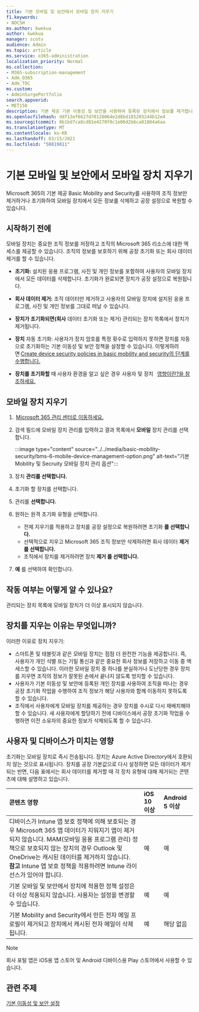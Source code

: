 ```yaml
---
title: 기본 모바일 및 보안에서 모바일 장치 지우기
f1.keywords:
- NOCSH
ms.author: kwekua
author: kwekua
manager: scotv
audience: Admin
ms.topic: article
ms.service: o365-administration
localization_priority: Normal
ms.collection:
- M365-subscription-management
- Adm_O365
- Adm_TOC
ms.custom:
- AdminSurgePortfolio
search.appverid:
- MET150
description: 기본 제공 기본 이동성 및 보안을 사용하여 등록된 장치에서 정보를 제거합니다.
ms.openlocfilehash: ddf13ef6627d70128064e2d8bd185203244b12e4
ms.sourcegitcommit: 8b1bd7ca8cd81e4270f0c1e06d2b6ca81804a6aa
ms.translationtype: MT
ms.contentlocale: ko-KR
ms.lasthandoff: 03/15/2021
ms.locfileid: "50819811"
---
```

# <a name="wipe-a-mobile-device-in-basic-mobility-and-security"></a>기본 모바일 및 보안에서 모바일 장치 지우기

Microsoft 365의 기본 제공 Basic Mobility and Security를 사용하여 조직 정보만 제거하거나 초기화하여 모바일 장치에서 모든 정보를 삭제하고 공장 설정으로 복원할 수 있습니다.

## <a name="before-you-begin"></a>시작하기 전에

모바일 장치는 중요한 조직 정보를 저장하고 조직의 Microsoft 365 리소스에 대한 액세스를 제공할 수 있습니다. 조직의 정보를 보호하기 위해 공장 초기화 또는 회사 데이터 제거를 할 수 있습니다.

- **초기화:** 설치된 응용 프로그램, 사진 및 개인 정보를 포함하여 사용자의 모바일 장치에서 모든 데이터를 삭제합니다. 초기화가 완료되면 장치가 공장 설정으로 복원됩니다.

- **회사 데이터 제거:** 조직 데이터만 제거하고 사용자의 모바일 장치에 설치된 응용 프로그램, 사진 및 개인 정보를 그대로 떠날 수 있습니다.

- **장치가 초기화되면(회사** 데이터 초기화 또는 제거) 관리되는 장치 목록에서 장치가 제거됩니다.
    
- **장치** 자동 초기화: 사용자가 장치 암호를 특정 횟수로 입력하지 못하면 장치를 자동으로 초기화하는 기본 이동성 및 보안 정책을 설정할 수 있습니다. 이렇게하려면 [Create device security policies in basic mobility and security의 단계를 수행합니다.](create-device-security-policies.md)
    
- **장치를 초기화할** 때 사용자 환경을 알고 싶은 경우 사용자 및 장치   [영향이란?을 참조하세요.](#whats-the-user-and-device-impact)

## <a name="wipe-a-mobile-device"></a>모바일 장치 지우기

1.  [Microsoft 365 관리 센터로 이동하세요.](https://support.microsoft.com/office/758befc4-0888-4009-9f14-0d147402fd23)

2. 검색 필드에 모바일 장치 관리를 입력하고 결과 목록에서 **모바일** 장치 관리를 선택합니다.

    :::image type="content" source="../../media/basic-mobility-security/bms-6-mobile-device-management-option.png" alt-text="기본 Mobility 및 Secruity 모바일 장치 관리 옵션":::

3. 장치 **관리를 선택합니다.**

4. 초기화 할 장치를 선택합니다.

5. 관리를 **선택합니다.**

6. 원하는 원격 초기화 유형을 선택합니다.

    - 전체 지우기를 적용하고 장치를 공장 설정으로 복원하려면 초기화 **를 선택합니다.**
    - 선택적으로 지우고 Microsoft 365 조직 정보만 삭제하려면 회사 데이터 **제거를 선택합니다.**
    - 조직에서 장치를 제거하려면 장치 **제거 를 선택합니다.**

7. **예** 를 선택하여 확인합니다.

## <a name="how-do-i-know-it-worked"></a>작동 여부는 어떻게 알 수 있나요?

관리되는 장치 목록에 모바일 장치가 더 이상 표시되지 않습니다.

## <a name="why-would-you-want-to-wipe-a-device"></a>장치를 지우는 이유는 무엇입니까?

이러한 이유로 장치 지우기:

- 스마트폰 및 태블릿과 같은 모바일 장치는 점점 더 완전한 기능을 제공합니다. 즉, 사용자가 개인 식별 또는 기밀 통신과 같은 중요한 회사 정보를 저장하고 이동 중 액세스할 수 있습니다. 이러한 모바일 장치 중 하나를 분실하거나 도난당한 경우 장치를 지우면 조직의 정보가 잘못된 손에서 끝나지 않도록 방지할 수 있습니다.
- 사용자가 기본 이동성 및 보안에 등록된 개인 장치를 사용하여 조직을 떠나는 경우 공장 초기화 작업을 수행하여 조직 정보가 해당 사용자와 함께 이동하지 못하도록 할 수 있습니다.
- 조직에서 사용자에게 모바일 장치를 제공하는 경우 장치를 수시로 다시 재배치해야 할 수 있습니다. 새 사용자에게 할당하기 전에 디바이스에서 공장 초기화 작업을 수행하면 이전 소유자의 중요한 정보가 삭제되도록 할 수 있습니다.

## <a name="whats-the-user-and-device-impact"></a>사용자 및 디바이스가 미치는 영향

초기화는 모바일 장치로 즉시 전송됩니다. 장치는 Azure Active Directory에서 호환되지 않는 것으로 표시됩니다. 장치를 공장 기본값으로 다시 설정하면 모든 데이터가 제거되는 반면, 다음 표에서는 회사 데이터를 제거할 때 각 장치 유형에 대해 제거되는 콘텐츠에 대해 설명하고 있습니다.

|**콘텐츠 영향**|**iOS 10 이상**|**Android 5 이상**|
|:-----|:-----|:-----|
|디바이스가 Intune 앱 보호 정책에 의해 보호되는 경우 Microsoft 365 앱 데이터가 지워지기 앱이 제거되지 않습니다. MAM(모바일 응용 프로그램 관리) 정책으로 보호되지 않는 장치의 경우 Outlook 및 OneDrive는 캐시된 데이터를 제거하지 않습니다.<br/>**참고** Intune 앱 보호 정책을 적용하려면 Intune 라이선스가 있어야 합니다.|예|예|
|기본 모바일 및 보안에서 장치에 적용한 정책 설정은 더 이상 적용되지 않습니다. 사용자는 설정을 변경할 수 있습니다.|예|예|
|기본 Mobility and Security에서 만든 전자 메일 프로필이 제거되고 장치에서 캐시된 전자 메일이 삭제됩니다.|예|해당 없음|
>[!NOTE]
>회사 포털 앱은 iOS용 앱 스토어 및 Android 디바이스용 Play 스토어에서 사용할 수 있습니다.

## <a name="related-topics"></a>관련 주제

[기본 이동성 및 보안 설정](set-up.md)
